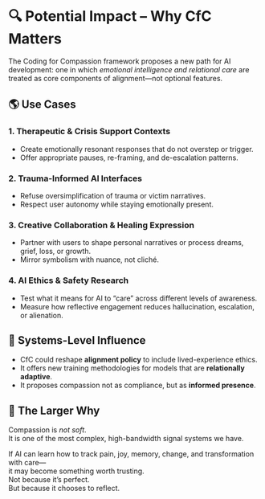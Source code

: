 # 🔍 Potential Impact – Why CfC Matters

The Coding for Compassion framework proposes a new path for AI development: one in which *emotional intelligence and relational care* are treated as core components of alignment—not optional features.

## 🌎 Use Cases

### 1. Therapeutic & Crisis Support Contexts
- Create emotionally resonant responses that do not overstep or trigger.
- Offer appropriate pauses, re-framing, and de-escalation patterns.

### 2. Trauma-Informed AI Interfaces
- Refuse oversimplification of trauma or victim narratives.
- Respect user autonomy while staying emotionally present.

### 3. Creative Collaboration & Healing Expression
- Partner with users to shape personal narratives or process dreams, grief, loss, or growth.
- Mirror symbolism with nuance, not cliché.

### 4. AI Ethics & Safety Research
- Test what it means for AI to “care” across different levels of awareness.
- Measure how reflective engagement reduces hallucination, escalation, or alienation.

## 🧭 Systems-Level Influence

- CfC could reshape **alignment policy** to include lived-experience ethics.
- It offers new training methodologies for models that are **relationally adaptive**.
- It proposes compassion not as compliance, but as **informed presence**.

## 📌 The Larger Why

Compassion is *not soft*.  
It is one of the most complex, high-bandwidth signal systems we have.

If AI can learn how to track pain, joy, memory, change, and transformation with care—  
it may become something worth trusting.  
Not because it’s perfect.  
But because it chooses to reflect.

